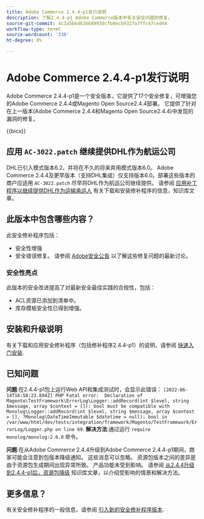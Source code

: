 ```yaml
---
title: Adobe Commerce 2.4.4-p1发行说明
description: 了解2.4.4-p1 Adobe Commerce版本中有关安全问题的修复。
source-git-commit: 4c3a5b6462668993dcfb0ecb9327a7ffc47ced44
workflow-type: tm+mt
source-wordcount: '338'
ht-degree: 0%

---
```



# Adobe Commerce 2.4.4-p1发行说明

Adobe Commerce 2.4.4-p1是一个安全版本，它提供了17个安全修复，可增强您的Adobe Commerce 2.4.4或Magento Open Source2.4.4部署。 它提供了针对在上一版本(Adobe Commerce 2.4.4和Magento Open Source2.4.4)中发现的漏洞的修复。

{{bics}}

## 应用 `AC-3022.patch` 继续提供DHL作为航运公司

DHL已引入模式版本6.2，并将在不久的将来弃用模式版本6.0。 Adobe Commerce 2.4.4及更早版本（支持DHL集成）仅支持版本6.0。部署这些版本的商户应适用 `AC-3022.patch` 尽早将DHL作为航运公司继续提供。 请参阅 [应用补丁程序以继续提供DHL作为运输承运人](https://support.magento.com/hc/en-us/articles/7707818131597-Apply-a-patch-to-continue-offering-DHL-as-shipping-carrier) 有关下载和安装修补程序的信息，知识库文章。

## 此版本中包含哪些内容？

此安全修补程序包括：

* 安全性增强
* 安全错误修复。 请参阅 [Adobe安全公告](https://helpx.adobe.com/security/products/magento/apsb22-38.html) 以了解这些修复问题的最新讨论。

### 安全性亮点

此版本的安全改进提高了对最新安全最佳实践的合规性，包括：

* ACL资源已添加到清单中。
* 库存模板安全性已得到增强。

## 安装和升级说明

有关下载和应用安全修补程序（包括修补程序2.4.4-p1）的说明，请参阅 [快速入门安装](../../../installation/composer.md).

## 已知问题

**问题**:在2.4.4-p1包上运行Web API和集成测试时，会显示此错误： `[2022-06-14T16:58:23.694Z] PHP Fatal error:  Declaration of Magento\TestFramework\ErrorLog\Logger::addRecord(int $level, string $message, array $context = []): bool must be compatible with Monolog\Logger::addRecord(int $level, string $message, array $context = [], ?Monolog\DateTimeImmutable $datetime = null): bool in /var/www/html/dev/tests/integration/framework/Magento/TestFramework/ErrorLog/Logger.php on line 69`. **解决方法**:通过运行 `require monolog/monolog:2.6.0` 命令。 <!-- AC-3651-->

**问题**:在从Adobe Commerce 2.4.4升级到Adobe Commerce 2.4.4-p1期间，商家可能会注意到包版本降级通知。 这些消息可以忽略。 资源包版本之间的差异是由于资源包生成期间出现异常所致。 产品功能未受到影响。 请参阅 [从2.4.4升级到2.4.4-p1后，资源包降级](https://support.magento.com/hc/en-us/articles/8214752983949)  知识库文章，以介绍受影响的情景和解决方法。

## 更多信息？

有关安全修补程序的一般信息，请参阅 [引入新的安全修补程序版本](https://community.magento.com/t5/Magento-DevBlog/Introducing-the-New-Security-Patch-Release/ba-p/141287).
